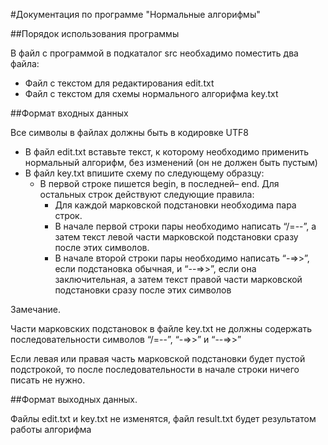 #Документация по программе "Нормальные алгорифмы"

##Порядок использования программы

В файл с программой в подкаталог src необхадимо поместить два файла:
* Файл с текстом для редактирования edit.txt
* Файл с текстом для схемы нормального алгорифма key.txt

##Формат входных данных

Все символы в файлах должны быть в кодировке UTF8

* В файл edit.txt вставьте текст, к которому необходимо применить нормальный алгорифм, без изменений (он не должен быть пустым)
* В файл key.txt впишите схему по следующему образцу:
    * В первой строке пишется begin, в последней– end.
    Для остальных строк действуют следующие правила:
        * Для каждой марковской подстановки необходима пара строк.
        * В начале первой строки пары необходимо написать “/=--”, а затем текст левой части марковской подстановки сразу после этих символов.
        * В начале второй строки пары необходимо написать “-=>>”, если подстановка обычная, и “--=>>”, если она заключительная, а затем текст правой части марковской подстановки сразу после этих символов

Замечание.

Части марковских подстановок в файле key.txt не должны содержать последовательности символов “/=--”, “-=>>” и “--=>>”

Если левая или правая часть марковской подстановки будет пустой подстрокой, то после последовательности в начале строки ничего писать не нужно.

##Формат выходных данных.

Файлы edit.txt и key.txt не изменятся, файл result.txt будет результатом работы алгорифма